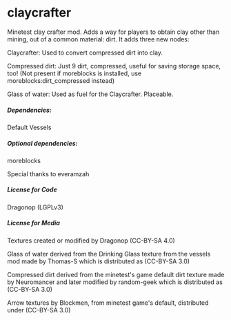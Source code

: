 # claycrafter
Minetest clay crafter mod. 
Adds a way for players to obtain clay other than mining, out of a common material: dirt. It adds three new nodes:

 Claycrafter: Used to convert compressed dirt into clay.

 Compressed dirt: Just 9 dirt, compressed, useful for saving storage space, too! (Not present if moreblocks is installed, use moreblocks:dirt_compressed instead)

 Glass of water: Used as fuel for the Claycrafter. Placeable.

##### Dependencies:
Default
Vessels

##### Optional dependencies:
moreblocks

Special thanks to everamzah

##### License for Code 

Dragonop (LGPLv3)

##### License for Media

Textures created or modified by Dragonop (CC-BY-SA 4.0)

Glass of water derived from the Drinking Glass texture from the vessels mod made by Thomas-S which is distributed as (CC-BY-SA 3.0)

Compressed dirt derived from the minetest's game default dirt texture made by Neuromancer and later modified by random-geek which is distributed as (CC-BY-SA 3.0)

Arrow textures by Blockmen, from minetest game's default, distributed under (CC-BY-SA 3.0)
